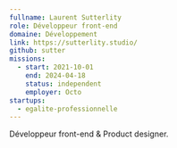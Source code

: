 ```yaml
---
fullname: Laurent Sutterlity
role: Développeur front-end
domaine: Développement
link: https://sutterlity.studio/
github: sutter
missions:
  - start: 2021-10-01
    end: 2024-04-18
    status: independent
    employer: Octo
startups:
  - egalite-professionnelle
---
```


Développeur front-end & Product designer.
